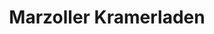 ---
title: "Marzoller Kramerladen"
url: /bad-reichenhall/marzoller-kramerladen/
shop: Lebensmittel
---